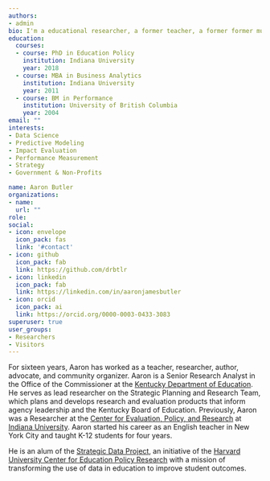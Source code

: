 ```yaml
---
authors:
- admin
bio: I'm a educational researcher, a former teacher, a former former musician, and a lover of fine wine.  
education:
  courses:
  - course: PhD in Education Policy
    institution: Indiana University
    year: 2018
  - course: MBA in Business Analytics
    institution: Indiana University
    year: 2011
  - course: BM in Performance
    institution: University of British Columbia
    year: 2004
email: ""
interests:
- Data Science
- Predictive Modeling
- Impact Evaluation
- Performance Measurement
- Strategy
- Government & Non-Profits

name: Aaron Butler
organizations:
- name: 
  url: ""
role: 
social:
- icon: envelope
  icon_pack: fas
  link: '#contact'
- icon: github
  icon_pack: fab
  link: https://github.com/drbtlr
- icon: linkedin
  icon_pack: fab
  link: https://linkedin.com/in/aaronjamesbutler
- icon: orcid
  icon_pack: ai
  link: https://orcid.org/0000-0003-0433-3083
superuser: true
user_groups:
- Researchers
- Visitors
---
```


For sixteen years, Aaron has worked as a teacher, researcher, author, advocate, and community organizer. Aaron is a Senior Research Analyst in the Office of the Commissioner at the [Kentucky Department of Education](https://education.ky.gov/). He serves as lead researcher on the Strategic Planning and Research Team, which plans and develops research and evaluation products that inform agency leadership and the Kentucky Board of Education. Previously, Aaron was a Researcher at the [Center for Evaluation, Policy, and Research](https://cepr.indiana.edu/) at [Indiana University](https://www.indiana.edu/). Aaron started his career as an English teacher in New York City and taught K-12 students for four years.

He is an alum of the [Strategic Data Project](https://sdp.cepr.harvard.edu/), an initiative of the [Harvard University Center for Education Policy Research](https://cepr.harvard.edu/) with a mission of transforming the use of data in education to improve student outcomes.
